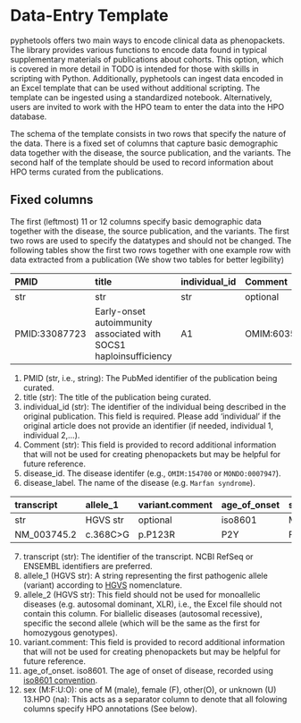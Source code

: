 # Data-Entry Template

pyphetools offers two main ways to encode clinical data as phenopackets. The library provides various functions to encode data found in
typical supplementary materials of publications about cohorts. This option, which is covered in more detail in TODO is intended for those
with skills in scripting with Python. Additionally, pyphetools can ingest data encoded in an Excel template that can be used without additional scripting.
The template can be ingested using a standardized notebook. Alternatively, users are invited to work with the HPO team to enter the data into the HPO database.

The schema of the template consists in two rows that specify the nature of the data. There is a fixed set of columns that capture basic demographic data together with the disease, the source publication, and the variants. The second half of the template should be used to record information about
HPO terms curated from the publications.

## Fixed columns
The first (leftmost) 11 or 12 columns specify basic demographic data together with the disease, the source publication, and the variants.
The first two rows are used to specify the datatypes and should not be changed. The following tables show the first two rows together with
one example row with data extracted from a publication (We show two tables for better legibility)


|  PMID	| title	| individual_id	| Comment| 	disease_id	| disease_label|
|:-----|:-----|:-----|:-----|:-----|:-----|
| str	| str	| str	| optional|  str| 	str|	str| 	str|
| PMID:33087723| 	Early-onset autoimmunity associated with SOCS1 haploinsufficiency| 	A1|		OMIM:603597|	Autoinflammatory syndrome, familial, with or without immunodeficiency|


1. PMID (str, i.e., string): The PubMed identifier of the publication being curated.
2. title (str): The title of the publication being curated.
3. individual_id (str): The identifier of the individual being described in the original publication. This field is required. Please add ‘individual’ if the original article does not provide an identifier (if needed, individual 1, individual 2,...).
4. Comment (str): This field is provided to record additional information that will not be used for creating phenopackets but may be helpful for future reference.
5. disease_id. The disease identifer (e.g., ``OMIM:154700`` or  ``MONDO:0007947``).
6. disease_label. The name of the disease (e.g. ``Marfan syndrome``).




|  transcript| 	allele_1| 	variant.comment| 	age_of_onset| 	sex	| HPO	|
|:-----|:-----|:-----|:-----|:-----|:-----|
|  str| HGVS str|	optional|  	iso8601	| M:F:O:U| 	na	|
| NM_003745.2	|c.368C>G|	p.P123R|	P2Y|	F	|na|

7. transcript (str): The identifier of the transcript. NCBI RefSeq or ENSEMBL identifiers are preferred.
8. allele_1 (HGVS str): A string representing the first pathogenic allele (variant) according to [HGVS](https://hgvs-nomenclature.org/stable/background/simple/) nomenclature.
9. allele_2 (HGVS str): This field should not be used for monoallelic diseases (e.g. autosomal dominant, XLR), i.e., the Excel file should not contain this column. For biallelic diseases (autosomal recessive), specific the second allele (which will be the same as the first for homozygous genotypes).
10. variant.comment: This field is provided to record additional information that will not be used for creating phenopackets but may be helpful for future reference.
11. age_of_onset. iso8601. The age of onset of disease, recorded using [iso8601 convention](https://en.wikipedia.org/wiki/ISO_8601#Durations).
12. sex (M:F:U:O): one of M (male), female (F), other(O), or unknown (U)
13.HPO (na): This acts as a separator column to denote that all folowing columns specify HPO annotations (See below).